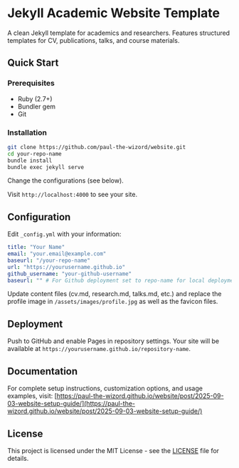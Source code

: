 # Jekyll Academic Website Template

A clean Jekyll template for academics and researchers. Features structured templates for CV, publications, talks, and course materials.

## Quick Start

### Prerequisites

- Ruby (2.7+)
- Bundler gem
- Git

### Installation

```bash
git clone https://github.com/paul-the-wizord/website.git
cd your-repo-name
bundle install
bundle exec jekyll serve
```

Change the configurations (see below).

Visit `http://localhost:4000` to see your site.

## Configuration

Edit `_config.yml` with your information:

```yaml
title: "Your Name"
email: "your.email@example.com"
baseurl: "/your-repo-name"
url: "https://yourusername.github.io"
github_username: "your-github-username"
baseurl: "" # For Github deployment set to repo-name for local deployment set to ""
```

Update content files (cv.md, research.md, talks.md, etc.) and replace the profile image in `/assets/images/profile.jpg` as well as the favicon files.

## Deployment

Push to GitHub and enable Pages in repository settings. Your site will be available at `https://yourusername.github.io/repository-name`.

## Documentation

For complete setup instructions, customization options, and usage examples, visit: [https://paul-the-wizord.github.io/website/post/2025-09-03-website-setup-guide/](https://paul-the-wizord.github.io/website/post/2025-09-03-website-setup-guide/)

## License

This project is licensed under the MIT License - see the [LICENSE](LICENSE) file for details.

